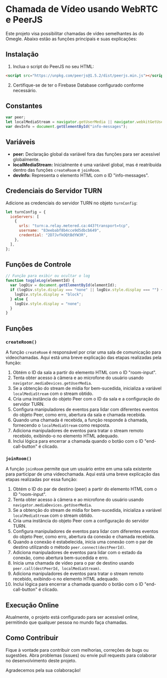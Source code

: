 # Chamada de Vídeo usando WebRTC e PeerJS

Este projeto visa possibilitar chamadas de vídeo semelhantes às do Omegle. Abaixo estão as funções principais e suas explicações:

## Instalação

1. Inclua o script do PeerJS no seu HTML:

```html
<script src="https://unpkg.com/peerjs@1.5.2/dist/peerjs.min.js"></script>
```

2. Certifique-se de ter o Firebase Database configurado conforme necessário.

## Constantes

```javascript
var peer;
let localMediaStream = navigator.getUserMedia || navigator.webkitGetUserMedia || navigator.mozGetUserMedia;
var devInfo = document.getElementById("info-messages");
```

## Variáveis

- **peer:** Declaração global da variável fora das funções para ser acessível globalmente.
- **localMediaStream:** Inicialmente é uma variável global, mas é reatribuída dentro das funções `createRoom` e `joinRoom`.
- **devInfo:** Representa o elemento HTML com o ID "info-messages".
  
## Credenciais do Servidor TURN

Adicione as credenciais do servidor TURN no objeto `turnConfig`:

```javascript
let turnConfig = {
  iceServers: [
    {
      urls: "turn:a.relay.metered.ca:443?transport=tcp",
      username: "83eebabf8b4cce9d5dbcb649",
      credential: "2D7JvfkOQtBdYW3R",
    },
  ],
};
```

## Funções de Controle

```javascript
// Função para exibir ou ocultar o log
function toggleLog(elementId) {
  var logDiv = document.getElementById(elementId);
  if (logDiv.style.display === "none" || logDiv.style.display === "") {
    logDiv.style.display = "block";
  } else {
    logDiv.style.display = "none";
  }
}
```

## Funções

### `createRoom()`

A função `createRoom` é responsável por criar uma sala de comunicação para videochamadas. Aqui está uma breve explicação das etapas realizadas pela função:

1. Obtém o ID da sala a partir do elemento HTML com o ID "room-input".
2. Tenta obter acesso à câmera e ao microfone do usuário usando `navigator.mediaDevices.getUserMedia`.
3. Se a obtenção do stream de mídia for bem-sucedida, inicializa a variável `localMediaStream` com o stream obtido.
4. Cria uma instância do objeto Peer com o ID da sala e a configuração do servidor TURN.
5. Configura manipuladores de eventos para lidar com diferentes eventos do objeto Peer, como erro, abertura da sala e chamada recebida.
6. Quando uma chamada é recebida, a função responde à chamada, fornecendo o `localMediaStream` como resposta.
7. Adiciona manipuladores de eventos para tratar o stream remoto recebido, exibindo-o no elemento HTML adequado.
8. Inclui lógica para encerrar a chamada quando o botão com o ID "end-call-button" é clicado.

### `joinRoom()`

A função `joinRoom` permite que um usuário entre em uma sala existente para participar de uma videochamada. Aqui está uma breve explicação das etapas realizadas por essa função:

1. Obtém o ID do par de destino (peer) a partir do elemento HTML com o ID "room-input".
2. Tenta obter acesso à câmera e ao microfone do usuário usando `navigator.mediaDevices.getUserMedia`.
3. Se a obtenção do stream de mídia for bem-sucedida, inicializa a variável `localMediaStream` com o stream obtido.
4. Cria uma instância do objeto Peer com a configuração do servidor TURN.
5. Configura manipuladores de eventos para lidar com diferentes eventos do objeto Peer, como erro, abertura da conexão e chamada recebida.
6. Quando a conexão é estabelecida, inicia uma conexão com o par de destino utilizando o método `peer.connect(destPeerId)`.
7. Adiciona manipuladores de eventos para lidar com o estado da conexão, como abertura bem-sucedida e erro.
8. Inicia uma chamada de vídeo para o par de destino usando `peer.call(destPeerId, localMediaStream)`.
9. Adiciona manipuladores de eventos para tratar o stream remoto recebido, exibindo-o no elemento HTML adequado.
10. Inclui lógica para encerrar a chamada quando o botão com o ID "end-call-button" é clicado.


## Execução Online

Atualmente, o projeto está configurado para ser acessível online, permitindo que qualquer pessoa no mundo faça chamadas.

## Como Contribuir

Fique à vontade para contribuir com melhorias, correções de bugs ou sugestões. Abra problemas (issues) ou envie pull requests para colaborar no desenvolvimento deste projeto.

Agradecemos pela sua colaboração!
